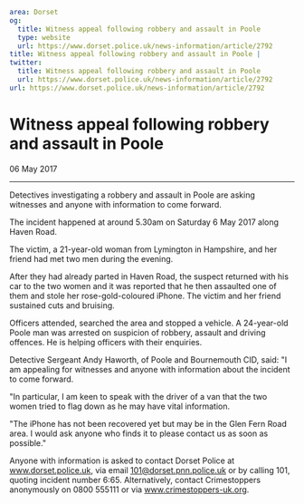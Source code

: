 ```yaml
area: Dorset
og:
  title: Witness appeal following robbery and assault in Poole
  type: website
  url: https://www.dorset.police.uk/news-information/article/2792
title: Witness appeal following robbery and assault in Poole |
twitter:
  title: Witness appeal following robbery and assault in Poole
  url: https://www.dorset.police.uk/news-information/article/2792
url: https://www.dorset.police.uk/news-information/article/2792
```

# Witness appeal following robbery and assault in Poole

06 May 2017

* * *

Detectives investigating a robbery and assault in Poole are asking witnesses and anyone with information to come forward.

The incident happened at around 5.30am on Saturday 6 May 2017 along Haven Road.

The victim, a 21-year-old woman from Lymington in Hampshire, and her friend had met two men during the evening.

After they had already parted in Haven Road, the suspect returned with his car to the two women and it was reported that he then assaulted one of them and stole her rose-gold-coloured iPhone. The victim and her friend sustained cuts and bruising.

Officers attended, searched the area and stopped a vehicle. A 24-year-old Poole man was arrested on suspicion of robbery, assault and driving offences. He is helping officers with their enquiries.

Detective Sergeant Andy Haworth, of Poole and Bournemouth CID, said: "I am appealing for witnesses and anyone with information about the incident to come forward.

"In particular, I am keen to speak with the driver of a van that the two women tried to flag down as he may have vital information.

"The iPhone has not been recovered yet but may be in the Glen Fern Road area. I would ask anyone who finds it to please contact us as soon as possible."

Anyone with information is asked to contact Dorset Police at www.dorset.police.uk, via email 101@dorset.pnn.police.uk or by calling 101, quoting incident number 6:65. Alternatively, contact Crimestoppers anonymously on 0800 555111 or via www.crimestoppers-uk.org.
